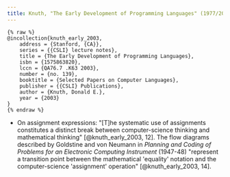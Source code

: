 ```yaml
---
title: Knuth, "The Early Development of Programming Languages" (1977/2003)
---
```


```
{% raw %}
@incollection{knuth_early_2003,
	address = {Stanford, {CA}},
	series = {{CSLI} lecture notes},
	title = {The Early Development of Programming Languages},
	isbn = {1575863820},
	lccn = {QA76.7 .K63 2003},
	number = {no. 139},
	booktitle = {Selected Papers on Computer Languages},
	publisher = {{CSLI} Publications},
	author = {Knuth, Donald E.},
	year = {2003}
}
{% endraw %}
```

* On assignment expressions: "[T]he systematic use of assignments constitutes a distinct break between computer-science thinking and mathematical thinking" [@knuth_early_2003, 12]. The flow diagrams described by Goldstine and von Neumann in *Planning and Coding of Problems for an Electronic Computing Instrument* (1947-48) "represent a transition point between the mathematical 'equality' notation and the computer-science 'assignment' operation" [@knuth_early_2003, 14].